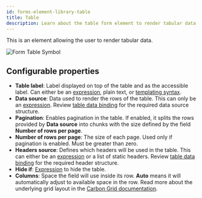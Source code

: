 ```yaml
---
id: forms-element-library-table
title: Table
description: Learn about the table form element to render tabular data.
---
```


This is an element allowing the user to render tabular data.

<img src="/img/form-icons/form-table.svg" alt="Form Table Symbol" />

## Configurable properties

- **Table label**: Label displayed on top of the table and as the accessible label. Can either be an [expression](../../feel/language-guide/feel-expressions-introduction.md), plain text, or [templating syntax](../configuration/forms-config-templating-syntax.md).
- **Data source**: Data used to render the rows of the table. This can only be an [expression](../../feel/language-guide/feel-expressions-introduction.md). Review [table data binding](../configuration/forms-config-table-data-binding.md) for the required data source structure.
- **Pagination**: Enables pagination in the table. If enabled, it splits the rows provided by **Data source** into chunks with the size defined by the field **Number of rows per page**.
- **Number of rows per page**: The size of each page. Used only if pagination is enabled. Must be greater than zero.
- **Headers source**: Defines which headers will be used in the table. This can either be an [expression](../../feel/language-guide/feel-expressions-introduction.md) or a list of static headers. Review [table data binding](../configuration/forms-config-table-data-binding.md) for the required header structure.
- **Hide if**: [Expression](../../feel/language-guide/feel-expressions-introduction.md) to hide the table.
- **Columns**: Space the field will use inside its row. **Auto** means it will automatically adjust to available space in the row. Read more about the underlying grid layout in the [Carbon Grid documentation](https://carbondesignsystem.com/guidelines/2x-grid/overview).
